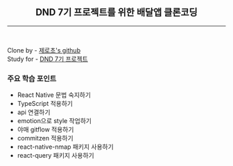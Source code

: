 <h2 align="center"> DND 7기 프로젝트를 위한 배달앱 클론코딩 </h2>
<hr>
<br>

Clone by - [제로초's github](https://github.com/ZeroCho/food-delivery-app/)<br>
Study for - [DND 7기 프로젝트](https://github.com/dnd-side-project/dnd-7th-6-frontend)
<br>

<h3>주요 학습 포인트</h3>

- React Native 문법 숙지하기
- TypeScript 적용하기
- api 연결하기
- emotion으로 style 작업하기
- 야매 gitflow 적용하기
- commitzen 적용하기
- react-native-nmap 패키지 사용하기
- react-query 패키지 사용하기
